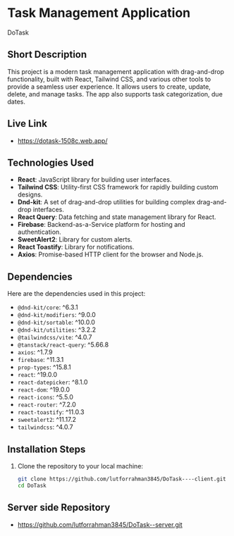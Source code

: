 # Task Management Application
  DoTask
## Short Description
This project is a modern task management application with drag-and-drop functionality, built with React, Tailwind CSS, and various other tools to provide a seamless user experience. It allows users to create, update, delete, and manage tasks. The app also supports task categorization, due dates.

## Live Link
- https://dotask-1508c.web.app/

## Technologies Used
- **React**: JavaScript library for building user interfaces.
- **Tailwind CSS**: Utility-first CSS framework for rapidly building custom designs.
- **Dnd-kit**: A set of drag-and-drop utilities for building complex drag-and-drop interfaces.
- **React Query**: Data fetching and state management library for React.
- **Firebase**: Backend-as-a-Service platform for hosting and authentication.
- **SweetAlert2**: Library for custom alerts.
- **React Toastify**: Library for notifications.
- **Axios**: Promise-based HTTP client for the browser and Node.js.

## Dependencies
Here are the dependencies used in this project:

- `@dnd-kit/core`: ^6.3.1
- `@dnd-kit/modifiers`: ^9.0.0
- `@dnd-kit/sortable`: ^10.0.0
- `@dnd-kit/utilities`: ^3.2.2
- `@tailwindcss/vite`: ^4.0.7
- `@tanstack/react-query`: ^5.66.8
- `axios`: ^1.7.9
- `firebase`: ^11.3.1
- `prop-types`: ^15.8.1
- `react`: ^19.0.0
- `react-datepicker`: ^8.1.0
- `react-dom`: ^19.0.0
- `react-icons`: ^5.5.0
- `react-router`: ^7.2.0
- `react-toastify`: ^11.0.3
- `sweetalert2`: ^11.17.2
- `tailwindcss`: ^4.0.7

## Installation Steps

1. Clone the repository to your local machine:

   ```bash
   git clone https://github.com/lutforrahman3845/DoTask----client.git
   cd DoTask
## Server side Repository
- https://github.com/lutforrahman3845/DoTask--server.git
